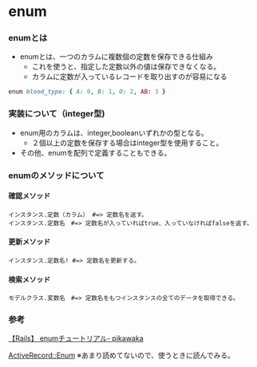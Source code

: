 # enum
### enumとは
- enumとは、一つのカラムに複数個の定数を保存できる仕組み
  - これを使うと、指定した定数以外の値は保存できなくなる。
  - カラムに定数が入っているレコードを取り出すのが容易になる
```rb
enum blood_type: { A: 0, B: 1, O: 2, AB: 3 }
```
### 実装について（integer型)
- enum用のカラムは、integer,booleanいずれかの型となる。
  - ２個以上の定数を保存する場合はinteger型を使用すること。
- その他、enumを配列で定義することもできる。

### enumのメソッドについて
#### 確認メソッド
```
インスタンス.定数（カラム） #=> 定数名を返す。
インスタンス.定数名　#=> 定数名が入っていればtrue、入っていなければfalseを返す。
```
#### 更新メソッド
```
インスタンス.定数名! #=> 定数名を更新する。
```
#### 検索メソッド
```
モデルクラス.変数名　#=> 定数名をもつインスタンスの全てのデータを取得できる。
```


### 参考
[【Rails】 enumチュートリアル- pikawaka](https://pikawaka.com/rails/enum)

[ActiveRecord::Enum](https://api.rubyonrails.org/v5.2.4.4/classes/ActiveRecord/Enum.html) ※あまり読めてないので、使うときに読んでみる。
